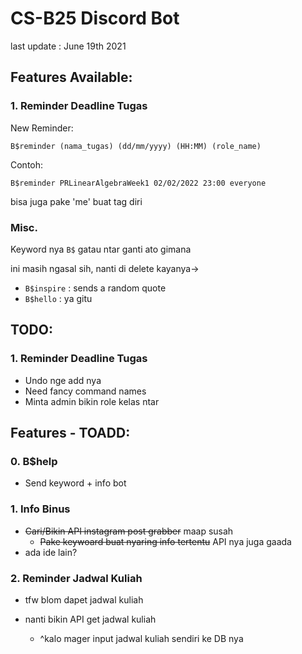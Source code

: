 # CS-B25 Discord Bot
last update : June 19th 2021
## Features Available:

### 1. Reminder Deadline Tugas

  New Reminder:

    B$reminder (nama_tugas) (dd/mm/yyyy) (HH:MM) (role_name)

  Contoh:
      
    B$reminder PRLinearAlgebraWeek1 02/02/2022 23:00 everyone
  bisa juga pake 'me' buat tag diri
  
  
    
    

###  Misc.

  Keyword nya `B$` gatau ntar ganti ato gimana

  ini masih ngasal sih, nanti di delete kayanya->

  - `B$inspire` : sends a random quote
  - `B$hello` : ya gitu

## TODO:

### 1. Reminder Deadline Tugas

  - Undo nge add nya
  - Need fancy command names
  - Minta admin bikin role kelas ntar

## Features - TOADD:

### 0. B$help

  - Send keyword + info bot

### 1. Info Binus

  - ~~Cari/Bikin API instagram post grabber~~ maap susah
    - ~~Pake keywoard buat nyaring info tertentu~~ API nya juga gaada
  - ada ide lain?

### 2. Reminder Jadwal Kuliah

  - tfw blom dapet jadwal kuliah

  - nanti bikin API get jadwal kuliah

    - ^kalo mager input jadwal kuliah sendiri ke DB nya

